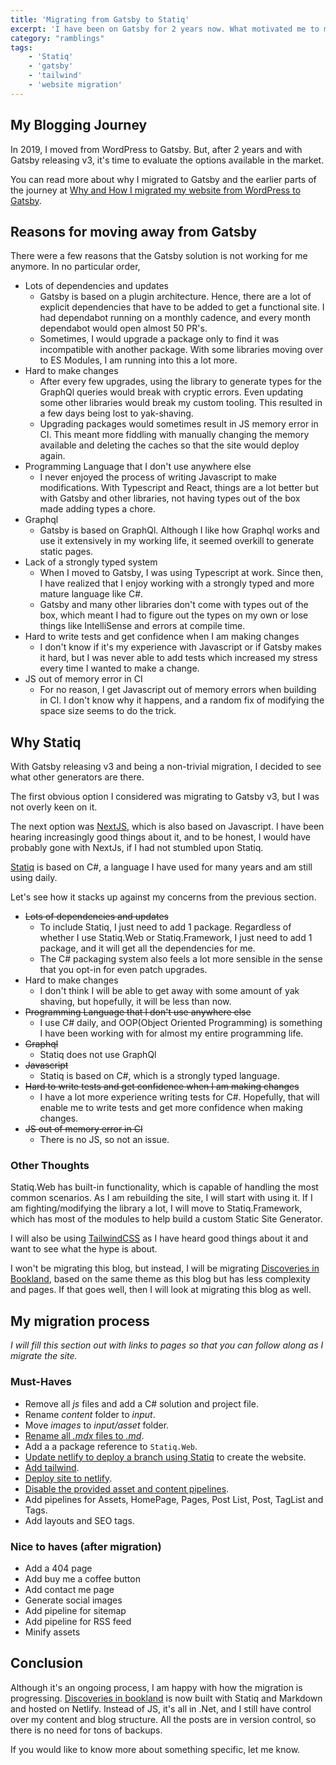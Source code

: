 ```yaml
---
title: 'Migrating from Gatsby to Statiq'
excerpt: 'I have been on Gatsby for 2 years now. What motivated me to migrate my site to Statiq, and how did I move the site'
category: "ramblings"
tags:
    - 'Statiq'
    - 'gatsby'
    - 'tailwind'
    - 'website migration'
---
```


## My Blogging Journey

In 2019, I moved from WordPress to Gatsby. But, after 2 years and with Gatsby releasing v3, it's time to evaluate the options available in the market.

You can read more about why I migrated to Gatsby and the earlier parts of the journey at [Why and How I migrated my website from WordPress to Gatsby](./migrating-from-wordpress-to-gatsby).

## Reasons for moving away from Gatsby

There were a few reasons that the Gatsby solution is not working for me anymore. In no particular order,

-   Lots of dependencies and updates
    -   Gatsby is based on a plugin architecture. Hence, there are a lot of explicit dependencies that have to be added to get a functional site. I had dependabot running on a monthly cadence, and every month dependabot would open almost 50 PR's.
    -   Sometimes, I would upgrade a package only to find it was incompatible with another package. With some libraries moving over to ES Modules, I am running into this a lot more.
-   Hard to make changes
    -   After every few upgrades, using the library to generate types for the GraphQl queries would break with cryptic errors. Even updating some other libraries would break my custom tooling. This resulted in a few days being lost to yak-shaving.
    -   Upgrading packages would sometimes result in JS memory error in CI. This meant more fiddling with manually changing the memory available and deleting the caches so that the site would deploy again.
-   Programming Language that I don't use anywhere else
    -   I never enjoyed the process of writing Javascript to make modifications. With Typescript and React, things are a lot better but with Gatsby and other libraries, not having types out of the box made adding types a chore.
-   Graphql
    -   Gatsby is based on GraphQl. Although I like how Graphql works and use it extensively in my working life, it seemed overkill to generate static pages.
-   Lack of a strongly typed system
    -   When I moved to Gatsby, I was using Typescript at work. Since then, I have realized that I enjoy working with a strongly typed and more mature language like C#.
    -   Gatsby and many other libraries don't come with types out of the box, which meant I had to figure out the types on my own or lose things like IntelliSense and errors at compile time.
-   Hard to write tests and get confidence when I am making changes
    -   I don't know if it's my experience with Javascript or if Gatsby makes it hard, but I was never able to add tests which increased my stress every time I wanted to make a change.
-   JS out of memory error in CI
    -   For no reason, I get Javascript out of memory errors when building in CI. I don't know why it happens, and a random fix of modifying the space size seems to do the trick.

## Why Statiq

With Gatsby releasing v3 and being a non-trivial migration, I decided to see what other generators are there.

The first obvious option I considered was migrating to Gatsby v3, but I was not overly keen on it.

The next option was [NextJS](https://nextjs.org/), which is also based on Javascript. I have been hearing increasingly good things about it, and to be honest, I would have probably gone with NextJs, if I had not stumbled upon Statiq.

[Statiq](https://www.statiq.dev/) is based on C#, a language I have used for many years and am still using daily.

Let's see how it stacks up against my concerns from the previous section.

-   ~~Lots of dependencies and updates~~
    -   To include Statiq, I just need to add 1 package. Regardless of whether I use Statiq.Web or Statiq.Framework, I just need to add 1 package, and it will get all the dependencies for me.
    -   The C# packaging system also feels a lot more sensible in the sense that you opt-in for even patch upgrades.
-   Hard to make changes
    -   I don't think I will be able to get away with some amount of yak shaving, but hopefully, it will be less than now.
-   ~~Programming Language that I don't use anywhere else~~
    -   I use C# daily, and OOP(Object Oriented Programming) is something I have been working with for almost my entire programming life.
-   ~~Graphql~~
    -   Statiq does not use GraphQl
-   ~~Javascript~~
    -   Statiq is based on C#, which is a strongly typed language.
-   ~~Hard to write tests and get confidence when I am making changes~~
    -   I have a lot more experience writing tests for C#. Hopefully, that will enable me to write tests and get more confidence when making changes.
-   ~~JS out of memory error in CI~~
    -   There is no JS, so not an issue.

### Other Thoughts

Statiq.Web has built-in functionality, which is capable of handling the most common scenarios. As I am rebuilding the site, I will start with using it. If I am fighting/modifying the library a lot, I will move to Statiq.Framework, which has most of the modules to help build a custom Static Site Generator.

I will also be using [TailwindCSS](https://tailwindcss.com/) as I have heard good things about it and want to see what the hype is about.

I won't be migrating this blog, but instead, I will be migrating [Discoveries in Bookland](https://www.discoveriesinbookland.com/), based on the same theme as this blog but has less complexity and pages. If that goes well, then I will look at migrating this blog as well.

## My migration process

_I will fill this section out with links to pages so that you can follow along as I migrate the site._

### Must-Haves

-   Remove all _js_ files and add a C# solution and project file.
-   Rename _content_ folder to _input_.
-   Move _images_ to _input/asset_ folder.
-   [Rename all _.mdx_ files to _.md_](./rename-multiple-files-subfolders-windows-command-prompt).
-   Add a a package reference to `Statiq.Web`.
-   [Update netlify to deploy a branch using Statiq](./override-netlify-build-config) to create the website.
-   [Add tailwind](./add-tailwind-css-statiq-website).
-   [Deploy site to netlify](./deploy-statiq-website-tailwind-netlify).
-   [Disable the provided asset and content pipelines](./replace-pipeline-statiq).
-   Add pipelines for Assets, HomePage, Pages, Post List, Post, TagList and Tags.
-   Add layouts and SEO tags.

### Nice to haves (after migration)

-   Add a 404 page
-   Add buy me a coffee button
-   Add contact me page
-   Generate social images
-   Add pipeline for sitemap
-   Add pipeline for RSS feed
-   Minify assets

## Conclusion

Although it's an ongoing process, I am happy with how the migration is progressing. [Discoveries in bookland](https://www.discoveriesinbookland.com/) is now built with Statiq and Markdown and hosted on Netlify. Instead of JS, it's all in .Net, and I still have control over my content and blog structure. All the posts are in version control, so there is no need for tons of backups.

If you would like to know more about something specific, let me know.
